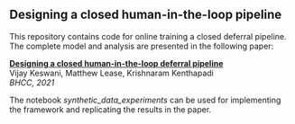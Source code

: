 ## Designing a closed human-in-the-loop pipeline

This repository contains code for online training a closed deferral pipeline. The complete model and analysis are presented in the following paper:

**[Designing a closed human-in-the-loop deferral pipeline](#)** <br>
Vijay Keswani, Matthew Lease, Krishnaram Kenthapadi <br>
*BHCC, 2021*

The notebook *synthetic_data_experiments* can be used for implementing the framework and replicating the results in the paper.
